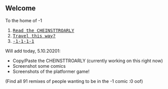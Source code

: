 ## Welcome
To the home of -1

1. [<kbd>Read the CHEINSTTROARLY</kbd>](https://github.com)
2. [<kbd>Travel this way?</kbd>](https://github.com)
3. [<kbd>-1-1-1-1</kbd>](https://github.com)

Will add today, 5.10.20201:  
- Copy/Paste the CHEINSTTROARLY (currently working on this right now)
- Screenshot some comics
- Screenshots of the platformer game!

(Find all 91 remixes of people wanting to be in the -1 comic :0 oof)
